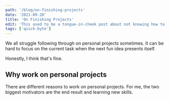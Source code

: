 ```yaml
---
path: '/blog/on-finishing-projects'
date: '2021-09-20'
title: 'On Finishing Projects'
edit: 'This used to be a tongue-in-cheek post about not knowing how to finish personal projects, but I think there are useful things to be said about what the goal of projects should be.'
tags: ['quick-byte']
---
```


We all struggle following through on personal projects sometimes. It can be hard to focus on the current task when the next fun idea presents itself.

Honestly, I think that's fine.

## Why work on personal projects

There are different reasons to work on personal projects. For me, the two biggest motivators are the end result and learning new skills.
